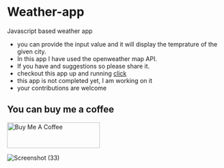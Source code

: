 # Weather-app
Javascript based weather app
- you can provide the input value and it will display the temprature of the given city.
- In this app I have used the openweather map API. 
- If you have and suggestions so please share it.
- checkout this app up and running [click](https://weather-app-41a.pages.dev/)
- this app is not completed yet, I am working on it
- your contributions are welcome
## You can buy me a coffee
 <a href="https://www.buymeacoffee.com/bobyt2265q" target="_blank"><img src="https://cdn.buymeacoffee.com/buttons/v2/default-yellow.png" alt="Buy Me A Coffee" style="height: 60px !important;width: 217px !important;" ></a>

![Screenshot (33)](https://user-images.githubusercontent.com/111265239/217819966-d3c0228c-eebe-4035-b07f-da94d350250f.png)


